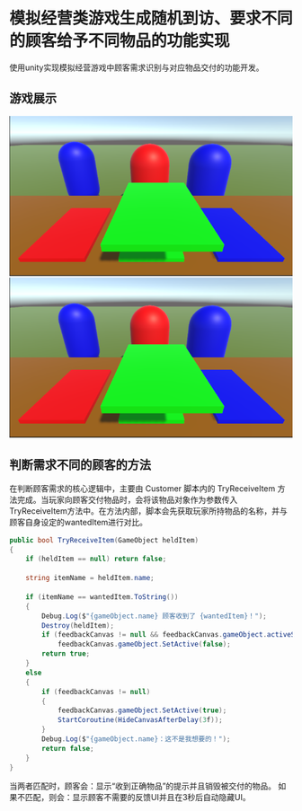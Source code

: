 # 模拟经营类游戏生成随机到访、要求不同的顾客给予不同物品的功能实现

使用unity实现模拟经营游戏中顾客需求识别与对应物品交付的功能开发。

## 游戏展示
![](https://github.com/Airy975/unity-Simulation-Game/blob/main/image/1.png)
![](https://github.com/Airy975/unity-Simulation-Game/blob/main/image/1.png)

## 判断需求不同的顾客的方法
在判断顾客需求的核心逻辑中，主要由 Customer 脚本内的 TryReceiveItem 方法完成。当玩家向顾客交付物品时，会将该物品对象作为参数传入TryReceiveItem方法中。在方法内部，脚本会先获取玩家所持物品的名称，并与顾客自身设定的wantedItem进行对比。
```csharp
public bool TryReceiveItem(GameObject heldItem)
{
    if (heldItem == null) return false;

    string itemName = heldItem.name;

    if (itemName == wantedItem.ToString())
    {
        Debug.Log($"{gameObject.name} 顾客收到了 {wantedItem}！");
        Destroy(heldItem);
        if (feedbackCanvas != null && feedbackCanvas.gameObject.activeSelf)
            feedbackCanvas.gameObject.SetActive(false);
        return true;
    }
    else
    {
        if (feedbackCanvas != null)
        {
            feedbackCanvas.gameObject.SetActive(true);
            StartCoroutine(HideCanvasAfterDelay(3f));
        }
        Debug.Log($"{gameObject.name}：这不是我想要的！");
        return false;
    }
}
```
当两者匹配时，顾客会：显示“收到正确物品”的提示并且销毁被交付的物品。
如果不匹配，则会：显示顾客不需要的反馈UI并且在3秒后自动隐藏UI。
